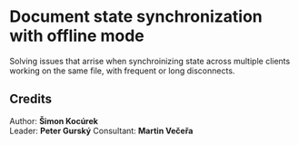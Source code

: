 # Document state synchronization with offline mode
Solving issues that arrise when synchroinizing state across multiple clients
working on the same file, with frequent or long disconnects.

## Credits
Author: **Šimon Kocúrek**  
Leader:  **Peter Gurský**
Consultant: **Martin Večeřa**
